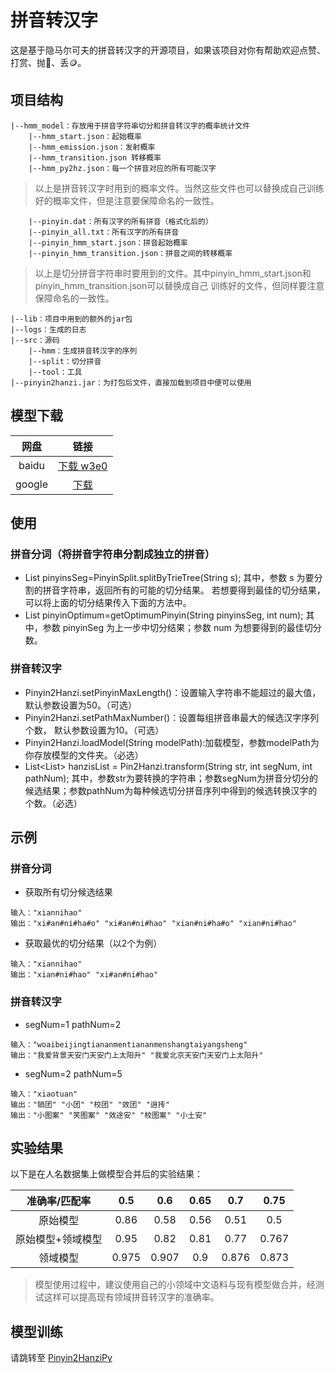 # 拼音转汉字 
这是基于隐马尔可夫的拼音转汉字的开源项目，如果该项目对你有帮助欢迎点赞、打赏、抛🍌、丢🪙。
## 项目结构
```
|--hmm_model：存放用于拼音字符串切分和拼音转汉字的概率统计文件
    |--hmm_start.json：起始概率
    |--hmm_emission.json：发射概率
    |--hmm_transition.json 转移概率
    |--hmm_py2hz.json：每一个拼音对应的所有可能汉字
```
> 以上是拼音转汉字时用到的概率文件。当然这些文件也可以替换成自己训练好的概率文件，但是注意要保障命名的一致性。

```
    |--pinyin.dat：所有汉字的所有拼音（格式化后的）
    |--pinyin_all.txt：所有汉字的所有拼音
    |--pinyin_hmm_start.json：拼音起始概率
    |--pinyin_hmm_transition.json：拼音之间的转移概率
```
> 以上是切分拼音字符串时要用到的文件。其中pinyin_hmm_start.json和pinyin_hmm_transition.json可以替换成自己
训练好的文件，但同样要注意保障命名的一致性。

```
|--lib：项目中用到的额外的jar包
|--logs：生成的日志
|--src：源码
    |--hmm：生成拼音转汉字的序列
    |--split：切分拼音
    |--tool：工具
|--pinyin2hanzi.jar：为打包后文件，直接加载到项目中便可以使用
```

## 模型下载
|网盘    |链接    |
| :---: |:---:  |
|baidu| [下载 w3e0](https://pan.baidu.com/s/1xnh_PuIDhd3CtPWg4lcv0Q)|
|google| [下载](https://drive.google.com/drive/folders/1yLsQCuOcP6j06IxmPmz0HHyfx5_L-eZw?usp=sharing)|

## 使用
### 拼音分词（将拼音字符串分割成独立的拼音）
* List<String> pinyinsSeg=PinyinSplit.splitByTrieTree(String s);
  其中，参数 s 为要分割的拼音字符串，返回所有的可能的切分结果。
  若想要得到最佳的切分结果，可以将上面的切分结果传入下面的方法中。
* List<String> pinyinOptimum=getOptimumPinyin(String pinyinsSeg, int num);
  其中，参数 pinyinSeg 为上一步中切分结果；参数 num 为想要得到的最佳切分数。
### 拼音转汉字
* Pinyin2Hanzi.setPinyinMaxLength()：设置输入字符串不能超过的最大值，默认参数设置为50。（可选）
* Pinyin2Hanzi.setPathMaxNumber()：设置每组拼音串最大的候选汉字序列个数， 默认参数设置为10。（可选）
* Pinyin2Hanzi.loadModel(String modelPath):加载模型，参数modelPath为你存放模型的文件夹。（必选）
* List<List<String>> hanzisList = Pin2Hanzi.transform(String str, int segNum, int pathNum);
  其中，参数str为要转换的字符串；参数segNum为拼音分切分的候选结果；参数pathNum为每种候选切分拼音序列中得到的候选转换汉字的个数。（必选）

## 示例
### 拼音分词
* 获取所有切分候选结果
```
输入："xiannihao"
输出："xi#an#ni#ha#o" "xi#an#ni#hao" "xian#ni#ha#o" "xian#ni#hao"
```
* 获取最优的切分结果（以2个为例） 
```
输入："xiannihao"
输出："xian#ni#hao" "xi#an#ni#hao"
```
### 拼音转汉字
* segNum=1 pathNum=2
```
输入："woaibeijingtiananmentiananmenshangtaiyangsheng"
输出："我爱背景天安门天安门上太阳升" "我爱北京天安门天安门上太阳升"
```
  
* segNum=2 pathNum=5
```
输入："xiaotuan"
输出："销团" "小团" "校团" "效团" "逍抟" 
输出："小图案" "笑图案" "效途安" "校图案" "小土安" 
```
  
## 实验结果
以下是在人名数据集上做模型合并后的实验结果：

|准确率/匹配率 |0.5 | 0.6|0.65|0.7|0.75|
| :---:      |:---:  |:---: | :---: | :---: | :---: |
|原始模型         |0.86 |0.58|0.56|0.51|0.5|
|原始模型+领域模型  |0.95 |0.82|0.81|0.77|0.767|
|领域模型         |0.975|0.907|0.9|0.876|0.873|

> 模型使用过程中，建议使用自己的小领域中文语料与现有模型做合并，经测试这样可以提高现有领域拼音转汉字的准确率。

## 模型训练
请跳转至 [Pinyin2HanziPy](https://github.com/lovejing0306/Pinyin2HanziPy)
